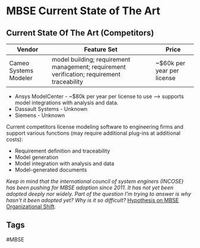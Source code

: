 # MBSE Current State of The Art

## Current State Of The Art (Competitors)
|Vendor|Feature Set|Price|
|------|-----------|-----|
|Cameo Systems Modeler|model building; requirement management; requirement verification; requirement traceability |~$60k per year per license| 
* Ansys ModelCenter - ~$80k per year per license to use --> supports model integrations with analysis and data.
* Dassault Systems - Unknown
* Siemens - Unknown

Current competitors license modeling software to engineering firms and support various
 functions (may require additional plug-ins at additional costs):
 * Requirement definition and traceability
 * Model generation
 * Model integration with analysis and data
 * Model-generated documents

 *Keep in mind that the international council of system enginers (INCOSE) has been pushing for MBSE adoption since 2011. It has not yet been adopted deeply nor widely. Part of the question I'm trying to answer is why hasn't it been adopted yet? Why is it so difficult?* [Hypothesis on MBSE Organizational Shift](../202312110356).  

## Tags
#MBSE
